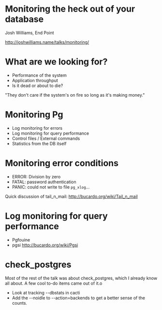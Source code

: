 # Monitoring the heck out of your database

Josh Williams, End Point

http://joshwilliams.name/talks/monitoring/

# What are we looking for?

* Performance of the system
* Application throughput
* Is it dead or about to die?

"They don't care if the system's on fire so long as it's making money."

# Monitoring Pg

* Log monitoring for errors
* Log monitoring for query performance
* Control files / External commands
* Statistics from the DB itself

# Monitoring error conditions

* ERROR: Division by zero
* FATAL: password authentication
* PANIC: could not write to file `pg_xlog`...

Quick discussion of tail\_n\_mail: http://bucardo.org/wiki/Tail_n_mail

# Log monitoring for query performance

* Pgfouine
* pgsi http://bucardo.org/wiki/Pgsi

# check_postgres

Most of the rest of the talk was about check\_postgres, which I
already know all about.  A few cool to-do items came out of it.o

* Look at tracking --dbstats in cacti
* Add the --noidle to --action=backends to get a better sense of the counts.
